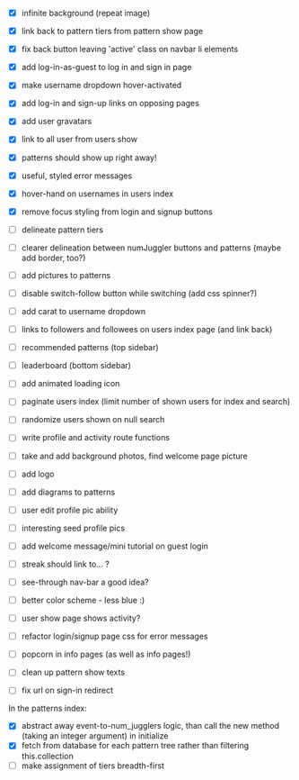 - [x] infinite background (repeat image)
- [x] link back to pattern tiers from pattern show page
- [x] fix back button leaving 'active' class on navbar li elements
- [x] add log-in-as-guest to log in and sign in page
- [x] make username dropdown hover-activated
- [x] add log-in and sign-up links on opposing pages
- [x] add user gravatars
- [x] link to all user from users show
- [x] patterns should show up right away!
- [x] useful, styled error messages
- [x] hover-hand on usernames in users index
- [x] remove focus styling from login and signup buttons
- [ ] delineate pattern tiers
- [ ] clearer delineation between numJuggler buttons and patterns (maybe add border, too?)
- [ ] add pictures to patterns
- [ ] disable switch-follow button while switching (add css spinner?)
- [ ] add carat to username dropdown
- [ ] links to followers and followees on users index page (and link back)
- [ ] recommended patterns (top sidebar)
- [ ] leaderboard (bottom sidebar)
- [ ] add animated loading icon
- [ ] paginate users index (limit number of shown users for index and search)
- [ ] randomize users shown on null search
- [ ] write profile and activity route functions
- [ ] take and add background photos, find welcome page picture
- [ ] add logo
- [ ] add diagrams to patterns
- [ ] user edit profile pic ability
- [ ] interesting seed profile pics
- [ ] add welcome message/mini tutorial on guest login
- [ ] streak should link to... ?
- [ ] see-through nav-bar a good idea?
- [ ] better color scheme - less blue :)
- [ ] user show page shows activity?
- [ ] refactor login/signup page css for error messages
- [ ] popcorn in info pages (as well as info pages!)
- [ ] clean up pattern show texts
- [ ] fix url on sign-in redirect


In the patterns index:
- [x] abstract away event-to-num_jugglers logic, than call the new method (taking an integer argument) in initialize
- [x] fetch from database for each pattern tree rather than filtering this.collection
- [ ] make assignment of tiers breadth-first
